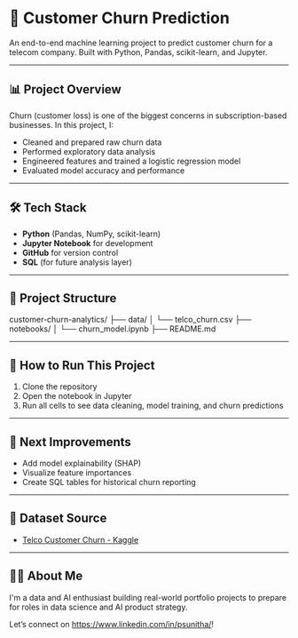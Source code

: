 # 🧠 Customer Churn Prediction

An end-to-end machine learning project to predict customer churn for a telecom company. Built with Python, Pandas, scikit-learn, and Jupyter.

---

## 📊 Project Overview

Churn (customer loss) is one of the biggest concerns in subscription-based businesses. In this project, I:

- Cleaned and prepared raw churn data
- Performed exploratory data analysis
- Engineered features and trained a logistic regression model
- Evaluated model accuracy and performance

---

## 🛠️ Tech Stack

- **Python** (Pandas, NumPy, scikit-learn)
- **Jupyter Notebook** for development
- **GitHub** for version control
- **SQL** (for future analysis layer)

---

## 📁 Project Structure

customer-churn-analytics/
├── data/
│ └── telco_churn.csv
├── notebooks/
│ └── churn_model.ipynb
├── README.md

---

## 🚀 How to Run This Project

1. Clone the repository
2. Open the notebook in Jupyter
3. Run all cells to see data cleaning, model training, and churn predictions

---

## 📌 Next Improvements

- Add model explainability (SHAP)
- Visualize feature importances
- Create SQL tables for historical churn reporting

---

## 🔗 Dataset Source

- [Telco Customer Churn - Kaggle](https://www.kaggle.com/datasets/blastchar/telco-customer-churn)

---

## 🙋‍♀️ About Me

I'm a data and AI enthusiast building real-world portfolio projects to prepare for roles in data science and AI product strategy.

Let’s connect on https://www.linkedin.com/in/psunitha/!
